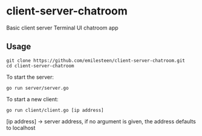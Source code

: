 # client-server-chatroom

Basic client server Terminal UI chatroom app

## Usage
```
git clone https://github.com/emilesteen/client-server-chatroom.git
cd client-server-chatroom
```

To start the server:<br/>
```
go run server/server.go
```

To start a new client:<br/>
```
go run client/client.go [ip address]
```
[ip address] -> server address, if no argument is given, the address defaults to localhost
